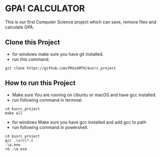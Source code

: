 # **GPA! CALCULATOR**

This is our first Computer Science project which can save, remove files and calculate GPA.

## Clone this Project
* for windows make sure you have git installed.
* run this command.
```
git clone https://github.com/PKGzGMTH/kusrc_project
```

## How to run this Project
* Make sure You are running on Ubuntu or macOS and have gcc installed.
* run following command in terminal.

```
cd kusrc_project
make all
```
* for windows Make sure you have gcc installed and add gcc to path
* run following command in powershell.
```
cd kusrc_project
gcc .\src\*.c
.\a.exe
rm .\a.exe
```
